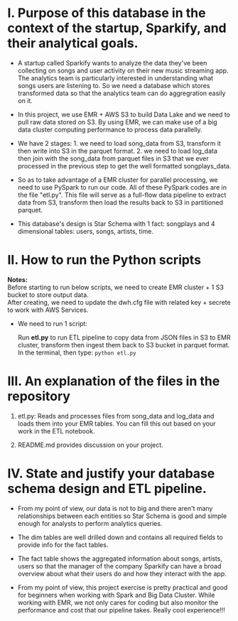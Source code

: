 
# I. Purpose of this database in the context of the startup, Sparkify, and their analytical goals.

- A startup called Sparkify wants to analyze the data they've been collecting on songs and user activity on their new music streaming app. The analytics team is particularly interested in understanding what songs users are listening to. So we need a database which stores transformed data so that the analytics team can do aggregration easily on it.       

- In this project, we use EMR + AWS S3 to build Data Lake and we need to pull raw data stored on S3. By using EMR, we can make use of a big data cluster computing performance to process data parallelly.      

- We have 2 stages: 1. we need to load song_data from S3, transform it then write into S3 in the parquet format. 2. we need to load log_data then join with the song_data from parquet files in S3 that we ever processed in the previous step to get the well formatted songplays_data.    

- So as to take advantage of a EMR cluster for parallel processing, we need to use PySpark to run our code. All of these PySpark codes are in the file "etl.py". This file will serve as a full-flow data pipeline to extract data from S3, transform then load the results back to S3 in partitioned parquet. 

- This database's design is Star Schema with 1 fact: songplays and 4 dimensional tables: users, songs, artists, time.


# II. How to run the Python scripts
**Notes:**    
Before starting to run below scripts, we need to create EMR cluster + 1 S3 bucket to store output data.   
After creating, we need to update the dwh.cfg file with related key + secrete to work with AWS Services.   
     

- We need to run 1 script: 

    Run **etl.py** to run ETL pipeline to copy data from JSON files in S3 to EMR cluster, transform then ingest them back to S3 bucket in parquet format.    
    In the terminal, then type: `python etl.py`

# III. An explanation of the files in the repository

1. etl.py: Reads and processes files from song_data and log_data and loads them into your EMR tables. You can fill this out based on your work in the ETL notebook.   

2. README.md provides discussion on your project.   

# IV. State and justify your database schema design and ETL pipeline.

- From my point of view, our data is not to big and there aren't many relationships between each entities so Star Schema is good and simple enough for analysts to perform analytics queries.  

- The dim tables are well drilled down and contains all required fields to provide info for the fact tables. 

- The fact table shows the aggregated information about songs, artists, users so that the manager of the company Sparkify can have a broad overview about what their users do and how they interact with the app. 

- From my point of view, this project exercise is pretty practical and good for beginners when working with Spark and Big Data Cluster. While working with EMR, we not only cares for coding but also monitor the performance and cost that our pipeline takes. Really cool experience!!!